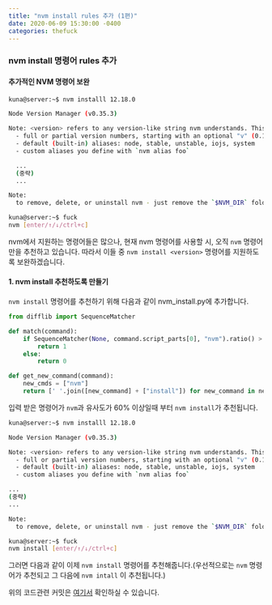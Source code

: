 ```yaml
---
title: "nvm install rules 추가 (1편)"
date: 2020-06-09 15:30:00 -0400
categories: thefuck
---
```


### nvm install 명령어 rules 추가

#### 추가적인 NVM 명령어 보완

```bash
kuna@server:~$ nvm installl 12.18.0

Node Version Manager (v0.35.3)

Note: <version> refers to any version-like string nvm understands. This includes:
  - full or partial version numbers, starting with an optional "v" (0.10, v0.1.2, v1)
  - default (built-in) aliases: node, stable, unstable, iojs, system
  - custom aliases you define with `nvm alias foo`

  ...
  (중략)
  ...

Note:
  to remove, delete, or uninstall nvm - just remove the `$NVM_DIR` folder (usually `~/.nvm`)

kuna@server:~$ fuck
nvm [enter/↑/↓/ctrl+c]
```

nvm에서 지원하는 명령어들은 많으나, 현재 nvm 명령어를 사용할 시, 오직 `nvm` 명령어만을 추천하고 있습니다. 따라서 이들 중 `nvm install <version>` 명령어를 지원하도록 보완하겠습니다.

#### 1. nvm install 추천하도록 만들기

`nvm install` 명령어를 추천하기 위해 다음과 같이 nvm_install.py에 추가합니다.

```python
from difflib import SequenceMatcher

def match(command):
	if SequenceMatcher(None, command.script_parts[0], "nvm").ratio() > 0.6:
		return 1
	else:
	    return 0

def get_new_command(command):
	new_cmds = ["nvm"]
	return [' '.join([new_command] + ["install"]) for new_command in new_cmds]
```
입력 받은 명령어가 `nvm`과 유사도가 60% 이상일때 부터 `nvm install`가 추천됩니다.

```bash
kuna@server:~$ nvm installl 12.18.0

Node Version Manager (v0.35.3)

Note: <version> refers to any version-like string nvm understands. This includes:
  - full or partial version numbers, starting with an optional "v" (0.10, v0.1.2, v1)
  - default (built-in) aliases: node, stable, unstable, iojs, system
  - custom aliases you define with `nvm alias foo`

...
(중략)
...

Note:
  to remove, delete, or uninstall nvm - just remove the `$NVM_DIR` folder (usually `~/.nvm`)

kuna@server:~$ fuck
nvm install [enter/↑/↓/ctrl+c]
```


그러면 다음과 같이 이제 `nvm install` 명령어를 추천해줍니다.(우선적으로는 `nvm` 명령어가 추천되고 그 다음에 `nvm intall` 이 추천됩니다.)

위의 코드관련 커밋은 [여기서](https://github.com/20-1-SKKU-OSS/2020-1-OSS-11/commit/7c218f037b99c9eef829dbf85d395c86001ec935) 확인하실 수 있습니다.

&nbsp;&nbsp;&nbsp;&nbsp;
